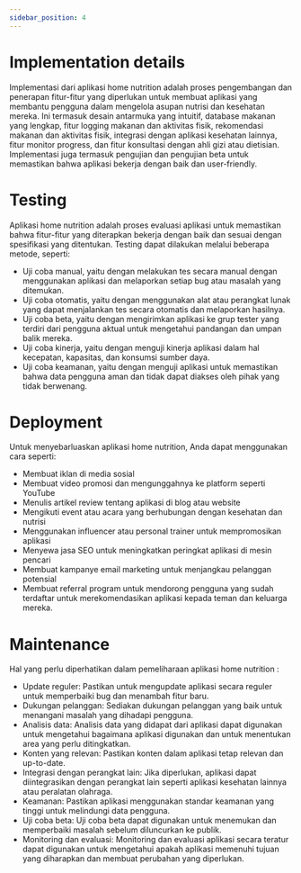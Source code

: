 ```yaml
---
sidebar_position: 4
---
```


# Implementation details

Implementasi dari aplikasi home nutrition adalah proses pengembangan dan penerapan fitur-fitur yang diperlukan untuk membuat aplikasi yang membantu pengguna dalam mengelola asupan nutrisi dan kesehatan mereka. Ini termasuk desain antarmuka yang intuitif, database makanan yang lengkap, fitur logging makanan dan aktivitas fisik, rekomendasi makanan dan aktivitas fisik, integrasi dengan aplikasi kesehatan lainnya, fitur monitor progress, dan fitur konsultasi dengan ahli gizi atau dietisian. Implementasi juga termasuk pengujian dan pengujian beta untuk memastikan bahwa aplikasi bekerja dengan baik dan user-friendly.

# Testing

 Aplikasi home nutrition adalah proses evaluasi aplikasi untuk memastikan bahwa fitur-fitur yang diterapkan bekerja dengan baik dan sesuai dengan spesifikasi yang ditentukan. Testing dapat dilakukan melalui beberapa metode, seperti:

- Uji coba manual, yaitu dengan melakukan tes secara manual dengan menggunakan aplikasi dan melaporkan setiap bug atau masalah yang ditemukan.
- Uji coba otomatis, yaitu dengan menggunakan alat atau perangkat lunak yang dapat menjalankan tes secara otomatis dan melaporkan hasilnya.
- Uji coba beta, yaitu dengan mengirimkan aplikasi ke grup tester yang terdiri dari pengguna aktual untuk mengetahui pandangan dan umpan balik mereka.
- Uji coba kinerja, yaitu dengan menguji kinerja aplikasi dalam hal kecepatan, kapasitas, dan konsumsi sumber daya.
- Uji coba keamanan, yaitu dengan menguji aplikasi untuk memastikan bahwa data pengguna aman dan tidak dapat diakses oleh pihak yang tidak berwenang.

# Deployment

Untuk menyebarluaskan aplikasi home nutrition, Anda dapat menggunakan cara seperti:

- Membuat iklan di media sosial
- Membuat video promosi dan mengunggahnya ke platform seperti YouTube
- Menulis artikel review tentang aplikasi di blog atau website
- Mengikuti event atau acara yang berhubungan dengan kesehatan dan nutrisi
- Menggunakan influencer atau personal trainer untuk mempromosikan aplikasi
- Menyewa jasa SEO untuk meningkatkan peringkat aplikasi di mesin pencari
- Membuat kampanye email marketing untuk menjangkau pelanggan potensial
- Membuat referral program untuk mendorong pengguna yang sudah terdaftar untuk merekomendasikan aplikasi kepada teman dan keluarga mereka.

# Maintenance

Hal yang perlu diperhatikan dalam pemeliharaan aplikasi home nutrition :

- Update reguler: Pastikan untuk mengupdate aplikasi secara reguler untuk memperbaiki bug dan menambah fitur baru.
- Dukungan pelanggan: Sediakan dukungan pelanggan yang baik untuk menangani masalah yang dihadapi pengguna.
- Analisis data: Analisis data yang didapat dari aplikasi dapat digunakan untuk mengetahui bagaimana aplikasi digunakan dan untuk menentukan area yang perlu ditingkatkan.
- Konten yang relevan: Pastikan konten dalam aplikasi tetap relevan dan up-to-date.
- Integrasi dengan perangkat lain: Jika diperlukan, aplikasi dapat diintegrasikan dengan perangkat lain seperti aplikasi kesehatan lainnya atau peralatan olahraga.
- Keamanan: Pastikan aplikasi menggunakan standar keamanan yang tinggi untuk melindungi data pengguna.
- Uji coba beta: Uji coba beta dapat digunakan untuk menemukan dan memperbaiki masalah sebelum diluncurkan ke publik.
- Monitoring dan evaluasi: Monitoring dan evaluasi aplikasi secara teratur dapat digunakan untuk mengetahui apakah aplikasi memenuhi tujuan yang diharapkan dan membuat perubahan yang diperlukan.




